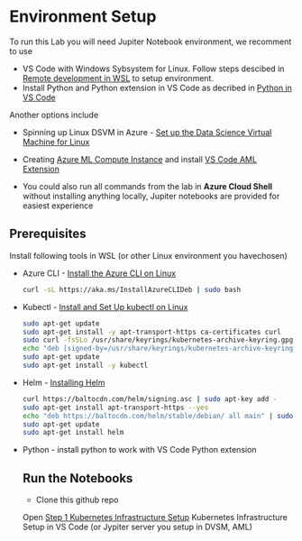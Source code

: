 # Environment Setup

To run this Lab you will need Jupiter Notebook environment, we recomment to use 

- VS Code with Windows Sybsystem for Linux. Follow steps descibed in [Remote development in WSL](https://code.visualstudio.com/docs/remote/wsl-tutorial) to setup environment.
- Install Python and Python extension in VS Code as decribed in [Python in VS Code](https://code.visualstudio.com/docs/python/python-tutorial)

Another options include
- Spinning up Linux DSVM in Azure - [Set up the Data Science Virtual Machine for Linux](https://docs.microsoft.com/en-us/azure/machine-learning/data-science-virtual-machine/dsvm-ubuntu-intro)
- Creating [Azure ML Compute Instance](https://docs.microsoft.com/en-us/azure/machine-learning/concept-compute-instance) and install [VS Code AML Extension](https://docs.microsoft.com/en-us/azure/machine-learning/tutorial-setup-vscode-extension)

- You could also run all commands from the lab in **Azure Cloud Shell** without installing anything locally, Jupiter notebooks are provided for easiest experience

## Prerequisites
Install following tools in WSL (or other Linux environment you havechosen)

- Azure CLI - [Install the Azure CLI on Linux](https://docs.microsoft.com/en-us/cli/azure/install-azure-cli-linux?pivots=apt)
  ```sh
  curl -sL https://aka.ms/InstallAzureCLIDeb | sudo bash
  ```

- Kubectl - [Install and Set Up kubectl on Linux](https://kubernetes.io/docs/tasks/tools/install-kubectl-linux/)
  ```sh
  sudo apt-get update
  sudo apt-get install -y apt-transport-https ca-certificates curl
  sudo curl -fsSLo /usr/share/keyrings/kubernetes-archive-keyring.gpg https://packages.cloud.google.com/apt/doc/apt-key.gpg
  echo "deb [signed-by=/usr/share/keyrings/kubernetes-archive-keyring.gpg] https://apt.kubernetes.io/ kubernetes-xenial main" | sudo tee /etc/apt/sources.list.d/kubernetes.list
  sudo apt-get update
  sudo apt-get install -y kubectl
  ```

- Helm - [Installing Helm](https://helm.sh/docs/intro/install/#from-apt-debianubuntu)
   ```sh
   curl https://baltocdn.com/helm/signing.asc | sudo apt-key add -
   sudo apt-get install apt-transport-https --yes
   echo "deb https://baltocdn.com/helm/stable/debian/ all main" | sudo tee /etc/apt/sources.list.d/helm-stable-debian.list
   sudo apt-get update
   sudo apt-get install helm
   ```

- Python - install python to work with VS Code Python extension


  ## Run the Notebooks

  - Clone this github repo
  
  Open [Step 1 Kubernetes Infrastructure Setup](/Step1-Setup.ipynb) Kubernetes Infrastructure Setup in VS Code (or Jypiter server you setup in  DVSM, AML)